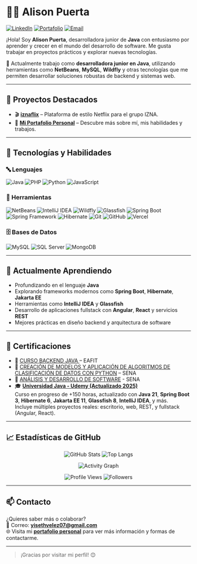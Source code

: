 # 👩‍💻 Alison Puerta

[![LinkedIn](https://img.shields.io/badge/LinkedIn-0077B5?style=flat&logo=linkedin&logoColor=white)](https://www.linkedin.com/in/alison-puerta/)
[![Portafolio](https://img.shields.io/badge/Portafolio-Web-blueviolet?style=flat)](https://alison-puerta.vercel.app/)
[![Email](https://img.shields.io/badge/Email-yisethvelez07@gmail.com-D14836?style=flat&logo=gmail&logoColor=white)](mailto:yisethvelez07@gmail.com)

¡Hola! Soy **Alison Puerta**, desarrolladora junior de **Java** con entusiasmo por aprender y crecer en el mundo del desarrollo de software. Me gusta trabajar en proyectos prácticos y explorar nuevas tecnologías.

💼 Actualmente trabajo como **desarrolladora junior en Java**, utilizando herramientas como **NetBeans**, **MySQL**, **Wildfly** y otras tecnologías que me permiten desarrollar soluciones robustas de backend y sistemas web.

---

## 🚀 Proyectos Destacados

- 🎬 [**iznaflix**](https://iznaflix.vercel.app/) – Plataforma de estilo Netflix para el grupo IZNA.
- 💼 [**Mi Portafolio Personal**](https://alison-puerta.vercel.app/) – Descubre más sobre mí, mis habilidades y trabajos.

---

## 🧠 Tecnologías y Habilidades

### 🔤 Lenguajes
![Java](https://img.shields.io/badge/Java-007396?style=flat&logo=java&logoColor=white)
![PHP](https://img.shields.io/badge/PHP-777BB4?style=flat&logo=php&logoColor=white)
![Python](https://img.shields.io/badge/Python-3776AB?style=flat&logo=python&logoColor=white)
![JavaScript](https://img.shields.io/badge/JavaScript-F7DF1E?style=flat&logo=javascript&logoColor=black)

### 🧰 Herramientas
![NetBeans](https://img.shields.io/badge/NetBeans-1B6AC6?style=flat&logo=apache-netbeans-ide&logoColor=white)
![IntelliJ IDEA](https://img.shields.io/badge/IntelliJ_IDEA-000000?style=flat&logo=intellij-idea&logoColor=white)
![Wildfly](https://img.shields.io/badge/Wildfly-000000?style=flat&logo=wildfly&logoColor=white)
![Glassfish](https://img.shields.io/badge/GlassFish-333333?style=flat&logo=glassfish&logoColor=white)
![Spring Boot](https://img.shields.io/badge/Spring_Boot-6DB33F?style=flat&logo=spring-boot&logoColor=white)
![Spring Framework](https://img.shields.io/badge/Spring_Framework-6DB33F?style=flat&logo=spring&logoColor=white)
![Hibernate](https://img.shields.io/badge/Hibernate-59666C?style=flat&logo=hibernate&logoColor=white)
![Git](https://img.shields.io/badge/Git-F05032?style=flat&logo=git&logoColor=white)
![GitHub](https://img.shields.io/badge/GitHub-181717?style=flat&logo=github&logoColor=white)
![Vercel](https://img.shields.io/badge/Vercel-000000?style=flat&logo=vercel&logoColor=white)

### 🗄️ Bases de Datos
![MySQL](https://img.shields.io/badge/MySQL-4479A1?style=flat&logo=mysql&logoColor=white)
![SQL Server](https://img.shields.io/badge/SQL_Server-CC2927?style=flat&logo=microsoft-sql-server&logoColor=white)
![MongoDB](https://img.shields.io/badge/MongoDB-47A248?style=flat&logo=mongodb&logoColor=white)

---

## 🌱 Actualmente Aprendiendo

- Profundizando en el lenguaje **Java**
- Explorando frameworks modernos como **Spring Boot**, **Hibernate**, **Jakarta EE**
- Herramientas como **IntelliJ IDEA** y **Glassfish**
- Desarrollo de aplicaciones fullstack con **Angular**, **React** y servicios **REST**
- Mejores prácticas en diseño backend y arquitectura de software

---

## 📜 Certificaciones

- 🥇 [CURSO BACKEND JAVA ](#) – EAFIT  
- 🥈 [CREACIÓN DE MODELOS Y APLICACIÓN DE ALGORITMOS DE CLASIFICACIÓN DE DATOS CON PYTHON](#) – SENA  
- 🥉 [ANÁLISIS Y DESARROLLO DE SOFTWARE](#) - SENA  
- 🎓 [**Universidad Java - Udemy (Actualizado 2025)**](https://www.udemy.com/course/universidad-java/)  
  Curso en progreso de +150 horas, actualizado con **Java 21**, **Spring Boot 3**, **Hibernate 6**, **Jakarta EE 11**, **Glassfish 8**, **IntelliJ IDEA**, y más.  
  Incluye múltiples proyectos reales: escritorio, web, REST, y fullstack (Angular, React).

---

## 📈 Estadísticas de GitHub
<div align="center">

![GitHub Stats](https://github-readme-stats.vercel.app/api?username=YisethVelez000&show_icons=true&theme=tokyonight&hide_border=true&card_width=400)
![Top Langs](https://github-readme-stats.vercel.app/api/top-langs/?username=YisethVelez000&layout=compact&theme=tokyonight&hide_border=true)

![Activity Graph](https://github-readme-activity-graph.vercel.app/graph?username=YisethVelez000&theme=tokyo-night&hide_border=true)

![Profile Views](https://komarev.com/ghpvc/?username=YisethVelez000&style=flat&color=blue)
![Followers](https://img.shields.io/github/followers/YisethVelez000?label=Seguidores&style=flat&color=blue)

</div>

---

## 📫 Contacto

¿Quieres saber más o colaborar?  
📧 Correo: **yisethvelez07@gmail.com**  
🌐 Visita mi [**portafolio personal**](https://alison-puerta.vercel.app/) para ver más información y formas de contactarme.

---

> ¡Gracias por visitar mi perfil! 😊
